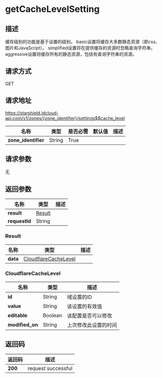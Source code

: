 # getCacheLevelSetting


## 描述
缓存级别的功能是基于设置的级别。
basic设置将缓存大多数静态资源（即css、图片和JavaScript）。
simplified设置将在提供缓存的资源时忽略查询字符串。
aggressive设置将缓存所有的静态资源，包括有查询字符串的资源。


## 请求方式
GET

## 请求地址
https://starshield.jdcloud-api.com/v1/zones/{zone_identifier}/settings$$cache_level

|名称|类型|是否必需|默认值|描述|
|---|---|---|---|---|
|**zone_identifier**|String|True| | |

## 请求参数
无


## 返回参数
|名称|类型|描述|
|---|---|---|
|**result**|[Result](getCacheLevelSetting#result)| |
|**requestId**|String| |

### <div id="result">Result</div>
|名称|类型|描述|
|---|---|---|
|**data**|[CloudflareCacheLevel](getCacheLevelSetting#cloudflarecachelevel)| |
### <div id="cloudflarecachelevel">CloudflareCacheLevel</div>
|名称|类型|描述|
|---|---|---|
|**id**|String|域设置的ID|
|**value**|String|该设置的有效值|
|**editable**|Boolean|该配置是否可以修改|
|**modified_on**|String|上次修改此设置的时间|

## 返回码
|返回码|描述|
|---|---|
|**200**|request successful|
